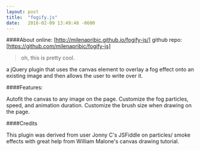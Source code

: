 ```yaml
---
layout: post
title:  "fogify.js"
date:   2016-02-09 13:49:48 -0600
---
```

####About
online: [http://milenapribic.github.io/fogify-js/]
github repo: [https://github.com/milenapribic/fogify-js]

>oh, this is pretty cool.

a jQuery plugin that uses the canvas element to overlay a fog effect onto an existing image and then allows the user to write over it.

####Features:


Autofit the canvas to any image on the page.
Customize the fog particles, speed, and animation duration.
Customize the brush size when drawing on the page.

####Credits

This plugin was derived from user Jonny C's JSFiddle on particles/ smoke effects with great help from William Malone's canvas drawing tutorial.

[http://milenapribic.github.io/fogify-js/]: http://milenapribic.github.io/fogify-js/
[https://github.com/milenapribic/fogify-js]: https://github.com/milenapribic/fogify-js